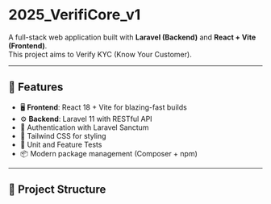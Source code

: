 # 2025_VerifiCore_v1

A full-stack web application built with **Laravel (Backend)** and **React + Vite (Frontend)**.  
This project aims to Verify KYC (Know Your Customer).

---

## 🚀 Features

- 🖥️ **Frontend**: React 18 + Vite for blazing-fast builds
- ⚙️ **Backend**: Laravel 11 with RESTful API
- 🔐 Authentication with Laravel Sanctum
- 🎨 Tailwind CSS for styling
- 🧪 Unit and Feature Tests
- 📦 Modern package management (Composer + npm)

---

## 📂 Project Structure

